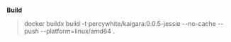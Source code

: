 **Build**

> docker buildx build -t percywhite/kaigara:0.0.5-jessie --no-cache --push --platform=linux/amd64 .
